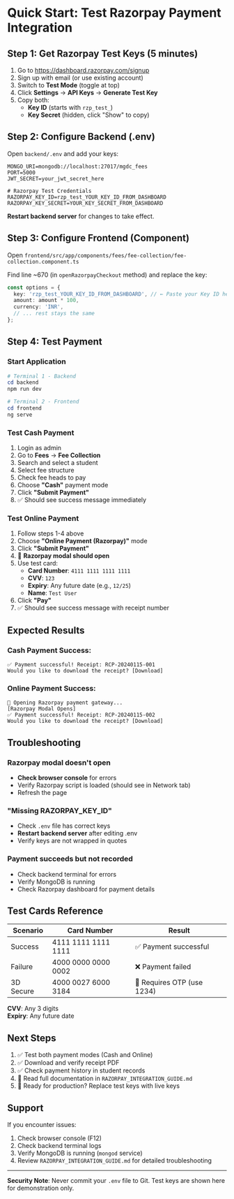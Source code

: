 # Quick Start: Test Razorpay Payment Integration

## Step 1: Get Razorpay Test Keys (5 minutes)

1. Go to https://dashboard.razorpay.com/signup
2. Sign up with email (or use existing account)
3. Switch to **Test Mode** (toggle at top)
4. Click **Settings** → **API Keys** → **Generate Test Key**
5. Copy both:
   - **Key ID** (starts with `rzp_test_`)
   - **Key Secret** (hidden, click "Show" to copy)

## Step 2: Configure Backend (.env)

Open `backend/.env` and add your keys:

```properties
MONGO_URI=mongodb://localhost:27017/mgdc_fees
PORT=5000
JWT_SECRET=your_jwt_secret_here

# Razorpay Test Credentials
RAZORPAY_KEY_ID=rzp_test_YOUR_KEY_ID_FROM_DASHBOARD
RAZORPAY_KEY_SECRET=YOUR_KEY_SECRET_FROM_DASHBOARD
```

**Restart backend server** for changes to take effect.

## Step 3: Configure Frontend (Component)

Open `frontend/src/app/components/fees/fee-collection/fee-collection.component.ts`

Find line ~670 (in `openRazorpayCheckout` method) and replace the key:

```typescript
const options = {
  key: 'rzp_test_YOUR_KEY_ID_FROM_DASHBOARD', // ← Paste your Key ID here
  amount: amount * 100,
  currency: 'INR',
  // ... rest stays the same
};
```

## Step 4: Test Payment

### Start Application
```powershell
# Terminal 1 - Backend
cd backend
npm run dev

# Terminal 2 - Frontend  
cd frontend
ng serve
```

### Test Cash Payment
1. Login as admin
2. Go to **Fees** → **Fee Collection**
3. Search and select a student
4. Select fee structure
5. Check fee heads to pay
6. Choose **"Cash"** payment mode
7. Click **"Submit Payment"**
8. ✅ Should see success message immediately

### Test Online Payment
1. Follow steps 1-4 above
2. Choose **"Online Payment (Razorpay)"** mode
3. Click **"Submit Payment"**
4. 🎉 **Razorpay modal should open**
5. Use test card:
   - **Card Number**: `4111 1111 1111 1111`
   - **CVV**: `123`
   - **Expiry**: Any future date (e.g., `12/25`)
   - **Name**: `Test User`
6. Click **"Pay"**
7. ✅ Should see success message with receipt number

## Expected Results

### Cash Payment Success:
```
✅ Payment successful! Receipt: RCP-20240115-001
Would you like to download the receipt? [Download]
```

### Online Payment Success:
```
🔄 Opening Razorpay payment gateway...
[Razorpay Modal Opens]
✅ Payment successful! Receipt: RCP-20240115-002
Would you like to download the receipt? [Download]
```

## Troubleshooting

### Razorpay modal doesn't open
- **Check browser console** for errors
- Verify Razorpay script is loaded (should see in Network tab)
- Refresh the page

### "Missing RAZORPAY_KEY_ID"
- Check `.env` file has correct keys
- **Restart backend server** after editing .env
- Verify keys are not wrapped in quotes

### Payment succeeds but not recorded
- Check backend terminal for errors
- Verify MongoDB is running
- Check Razorpay dashboard for payment details

## Test Cards Reference

| Scenario | Card Number | Result |
|----------|-------------|--------|
| Success | 4111 1111 1111 1111 | ✅ Payment successful |
| Failure | 4000 0000 0000 0002 | ❌ Payment failed |
| 3D Secure | 4000 0027 6000 3184 | 🔐 Requires OTP (use 1234) |

**CVV**: Any 3 digits  
**Expiry**: Any future date

## Next Steps

1. ✅ Test both payment modes (Cash and Online)
2. ✅ Download and verify receipt PDF
3. ✅ Check payment history in student records
4. 📝 Read full documentation in `RAZORPAY_INTEGRATION_GUIDE.md`
5. 🚀 Ready for production? Replace test keys with live keys

## Support

If you encounter issues:
1. Check browser console (F12)
2. Check backend terminal logs
3. Verify MongoDB is running (`mongod` service)
4. Review `RAZORPAY_INTEGRATION_GUIDE.md` for detailed troubleshooting

---

**Security Note**: Never commit your `.env` file to Git. Test keys are shown here for demonstration only.
